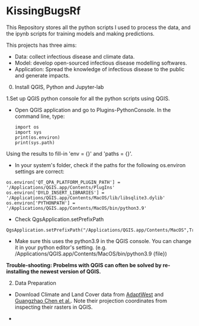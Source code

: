 # KissingBugsRf


This Repository stores all the python scripts I used to process the data, and the ipynb scripts for training models and making predictions.

This projects has three aims:


* Data: collect infectious disease and climate data.
* Model: develop open-sourced infectious disease modelling softwares.
* Application: Spread the knowledge of infectious disease to the public and generate impacts.


0. Install QGIS, Python and Jupyter-lab


1.Set up QGIS python console for all the python scripts using QGIS.

* Open QGIS application and go to Plugins-PythonConsole. In the command line, type:


    ```
    import os
    import sys
    print(os.environ)
    print(sys.path)
    ```
    
Using the results to fill-in 'env = {}' and 'paths = {}'.

* In your system's folder, check if the paths for the following os.environ settings are correct:
```
os.environ['QT_QPA_PLATFORM_PLUGIN_PATH'] = '/Applications/QGIS.app/Contents/PlugIns'
os.environ['DYLD_INSERT_LIBRARIES'] = '/Applications/QGIS.app/Contents/MacOS/lib/libsqlite3.dylib'
os.environ['PYTHONPATH'] = '/Applications/QGIS.app/Contents/MacOS/bin/python3.9'
```


* Check QgsApplication.setPrefixPath

```
QgsApplication.setPrefixPath("/Applications/QGIS.app/Contents/MacOS",True)
```

* Make sure this uses the python3.9 in the QGIS console. You can change it in your python editor's setting.
(e.g. /Applications/QGIS.app/Contents/MacOS/bin/python3.9 {file})

**Trouble-shooting: Probelms with QGIS can often be solved by re-installing the newest version of QGIS.**


2. Data Preparation

* Download Climate and Land Cover data from [AdaptWest](https://adaptwest.databasin.org) and [Guangzhao Chen et al.](https://zenodo.org/record/4584775#.Y-KIMy9w1QL). Note their projection coordinates from inspecting their rasters in QGIS.

* 
